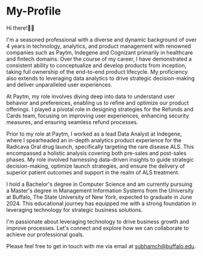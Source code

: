 # My-Profile

Hi there!👋🏻

I'm a seasoned professional with a diverse and dynamic background of over 4 years in technology, analytics, and product management with renowned companies such as Paytm, Indegene and Cognizant primarily in healthcare and fintech domains. Over the course of my career, I have demonstrated a consistent ability to conceptualize and develop products from inception, taking full ownership of the end-to-end product lifecycle. My proficiency also extends to leveraging data analytics to drive strategic decision-making and deliver unparalleled user experiences.

At Paytm, my role involves diving deep into data to understand user behavior and preferences, enabling us to refine and optimize our product offerings. I played a pivotal role in designing strategies for the Refunds and Cards team, focusing on improving user experiences, enhancing security measures, and ensuring seamless refund processes.

Prior to my role at Paytm, I worked as a lead Data Analyst at Indegene, where I spearheaded an in-depth analytics product experience for the Radicava Oral drug launch, specifically targeting the rare disease ALS. This encompassed a holistic analysis covering both pre-sales and post-sales phases. My role involved harnessing data-driven insights to guide strategic decision-making, optimize launch strategies, and ensure the delivery of superior patient outcomes and support in the realm of ALS treatment.

I hold a Bachelor's degree in Computer Science and am currently pursuing a Master's degree in Management Information Systems from the University at Buffalo, The State University of New York, expected to graduate in June 2024. This educational journey has equipped me with a strong foundation in leveraging technology for strategic business solutions. 

I'm passionate about leveraging technology to drive business growth and improve processes. Let's connect and explore how we can collaborate to achieve our professional goals.

Please feel free to get in touch with me via email at subhamch@buffalo.edu.
